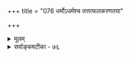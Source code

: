 +++
title = "076 धर्मोऽधर्मश्च तत्तत्फलकरणतया"

+++
<details><summary>मूलम्</summary>

धर्मोऽधर्मश्च तत्तत्फलकरणतया शास्त्रसिद्धं क्रियादिद्वारं त्वेतस्य कालान्तरनियतफले स्यादिहादृष्टमन्यत् ।  
आहुस्तत् केचिदन्तःकरणपरिणतिं वासनां चेतसोऽन्ये पुंधर्मं केचिदेके विभु किमपि परे पुद्गलांस्तत्सयूथ्याः ॥ ७६ ॥
</details>

<details><summary>सर्वाङ्कषटीका - ७६</summary>

क्रमप्राप्तयोः धर्माधर्मयोः स्वरूपं विमृशति - धर्म इत्यादि । तत्तत्फलकरणतया तरतमभावा- पन्नविविधेष्टानिष्टफलसाधनतया **शास्त्रसिद्धम्** = **शास्त्रम्** = शासनम् लिडर्थविधिरूपम् । तेन सिद्धम् 



760 

आहुस्तत् केचिदन्तःकरणपरिणतिं; वासनां चेतसोऽन्ये 

पुंधर्मं केचिदूचुः विभु किमपि परे; पुद्गलांस्तत्सयूथ्याः ॥76॥ 

‘चोदनालक्षणोऽर्थो धर्मः' इत्युक्तम् क्रियादिः धर्मः, अधर्मश्च भवति । आदिपदेन 'द्रव्यक्रियागुणादीनां धर्मत्वं स्थापयिष्यते' इति वार्तिकोक्तं द्रव्यादिकमपि ग्राह्यम् । धर्माधर्मौ द्रव्यादिवस्तुगताविति मीमांसकाः, पुरुषगताविति नैय्यायिकाः । द्रव्यातिशयवादः, पुरुषातिशयवाद इति एतद्वादद्वयं न्यायकुसुमाञ्जलौ प्रथमस्तबके विस्तरेण विचारितम् । वस्तुतस्तु पुरुषातिशयवाद एव वैज्ञानिकः, चैतन्याश्रयत्वात्पुरुषस्य ॥ 

चैतन्यतत्त्वं दिव्यं हि ज्ञानिभिः परिकीर्तितम् । तस्य प्रभावं कार्त्स्न्येन वेत्तुं कोऽर्हति तत्त्वशः ॥ 

**एतस्य** = क्षणिकस्य क्रियादेः **कालान्तरनियतफले** = कालान्तरभाविस्वर्गादिरूपव्यवस्थितफले **द्वारम्** = द्वारतया वर्तमानम् अदृष्टं **तु** = अदृष्टपदवाच्यं तु **इह** = एतच्छास्त्रे **अन्यत्** = परमात्मानुग्रहनिग्रहरूपं स्यात् । **केचित्** = सांख्याः **एतस्य** = फलस्य द्वारम् तत् **अन्तःकरणपरिणतिम्** = बुद्धिरूपस्य अन्तःकरणस्य परिणामविशेषम् आहुः । अन्ये- बौद्धाः चेतसो वासनां तत् आहुः । **केचित्** = नैयायिकाः **पुंधर्मम्** = पुरुषधर्मम् तत् आहुः । एके जैनाः विभु किमपि तत्त्वान्तरम् तत् आहुः । तत्सयूथ्याः **परे** = जैनैकदेशिनोऽन्ये तत् **पुद्गलान्** = पुद्गलशब्दवाच्यानाहुः । ईश्वरसङ्कल्पविशेष एवायमिति तत्त्वविदां संप्रदायः इति सर्वार्थसिद्धिः । अत्रापि वक्तव्यं सर्वं पूर्वमेवोक्तम् (जीव. 19) ॥ 

9 

सर्वेषामपि जीवानां सकलविधाभ्युदयनिःश्रेयसकारणभूतौ धर्माधर्मौ, अतीन्द्रियौ, अदृष्टपदवाच्यौ तत्तज्जीवगतौ गुणौ । न तावन्मात्रम्, तावेतौ जगत्सृष्टेः कारणभूतावित्यपि अङ्गीकृतौ । तावेतौ पुण्यपाप- पदाभ्यामप्युच्येते । कार्यकारणयोः सामानाधिकरण्यनियमात् जीवात्माश्रितावेतौ । परं तु 'फलमत उपपत्तेः ' (ब्र. सू. 3-2-37 ) इत्यत्र वेदान्तिभिः ब्रह्मण एव सर्वफलप्रदत्वस्थापनात्, 'तेन विना तृणाग्रमपि न चलति' इति न्यायेन धर्माधर्मादीनामपि फलप्रदत्वं तत्संकल्पाधीनमेव । श्रीभाष्येऽपि 'अनभिज्ञो भवान् पुण्या- पुण्यकर्मस्वरूपयोः' (श्रीभा. 2-2-3 ) इत्यादिना वेदान्तदृष्ट्या भगवन्निग्रहानुग्रहरूपे पुण्यापुण्ये इति प्रति- पादितम् । अतिरिक्तकारणकल्पने गौरवादिति भावः । परं तु स्मृतिहेतुः संस्कारो धर्मभूतज्ञानस्यावस्थाविशेषः तस्यावश्यकता अग्रे (श्लो. 103 ) प्रदर्श्यते । तद्वत् धर्माधर्मावतिरिक्तगुणौ न, किन्तु धर्मभूतज्ञानस्यावस्थाविशेषौ तावित्यत्रैव तात्पर्यम् । अन्यथा हि लौकिकः व्यवहारः कार्यकारणभावश्च कुत्रापि न स्यात् । वस्तुतस्तु- 

T 

सर्वं ब्रह्मेति पश्यन्ति महात्मानस्तु तादृशाः । तेषां दृष्टिस्त्वन्यथा स्यात्सर्वत्रैव न संशयः ॥ लौकिको व्यवहारः स्यादन्यथैव न संशयः । सांकर्यं नैव कर्तव्यं वृथा चर्चादिकारणम् ॥ सर्वत्रापि च शास्त्रेषु लौकिकश्च परीक्षकः । द्वावेतावनिवार्यौ तौ सर्वेषामपि शास्त्रिणाम् ॥ तत्राप्यवान्तरा भेदाः स्युर्नैवास्त्यत्र संशयः । भवेयुर्व्यवहाराश्च विविधा नैव संशयः ॥ न किञ्चिदपि कुत्रापि प्रतितिष्ठेत तर्हि किम् । सर्वस्यापि तु मर्यादा काचिदस्ति विजानतः ॥ योऽसङ्कीर्णां वेत्ति सर्वां मर्यादां कुशली स हि । निर्वृतः सुखमेधेत योगयुक्तो न संशयः ॥ 

437. 

438. 

761 

[ धर्माधर्मौ शास्त्रैकगम्यौ ] 

तुल्ये सेवादिहेतौ फलभिदुरतया साध्यते चेददृष्टं 



हेतोः सूक्ष्मोऽस्तु भेदो, न खलु समुचिता धर्मिणोऽन्यस्य क्लृप्तिः । व्याख्यातं यत्तु बाह्यैर्विषयसमफलप्रापकत्वं क्रियाणां 

तत् सूतेऽतिप्रसक्तिं, तदिह न निगमादन्यतोऽदृष्टसिद्धिः ॥77॥ 

[शास्त्रीयहिंसाविमर्शः ] 

निस्संकोचान्निषेधात् वचन फलतयाऽनूदितांहस्तु हिंसा 

रुन्धे सामान्यमङ्गे विधिरनुमितिरप्यत्र बाधादिदुः स्था । 

अमर्यादो भवेत् क्षुद्रः सर्वदोषभाजनम् । भाजनं सर्वदुःखस्य इहामुत्र न संशयः ॥ व्यवहारे न्यायनयः यतो लोकायतस्स हि । तदेवाश्रितमाचार्यैः बहुधा दर्शितं च तत् ॥ शास्त्रज्ञानं बहुकेशमित्याद्युक्तं महर्षिभिः । भारो महान् शास्त्रिणां हि शस्त्रिणां च न संशयः ॥ भारमेतदविज्ञाय पराक्रान्तं यथातथम् । बहुभिः, तत्कृतो नाशः सर्वत्रापि विजृम्भितः ॥ ७६ ॥
</details>
